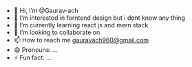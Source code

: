 - 👋 Hi, I’m @Gaurav-ach
- 👀 I’m interested in forntend design but i dont know any thing
- 🌱 I’m currently learning react js and mern stack 
- 💞️ I’m looking to collaborate on
- 📫 How to reach me gauravach960@gmail.com
- 😄 Pronouns: ...
- ⚡ Fun fact: ...

<!---
Gaurav-ach/Gaurav-ach is a ✨ special ✨ repository because its `README.md` (this file) appears on your GitHub profile.
You can click the Preview link to take a look at your changes.
--->
